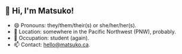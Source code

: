 ## 👋 Hi, I'm Matsuko!

- 😄 Pronouns: they/them/their(s) or she/her/her(s).
- 📍 Location: somewhere in the Pacific Northwest (PNW), probably.
- 📖 Occupation: student (again).
- 📫 Contact: <hello@matsuko.ca>.
